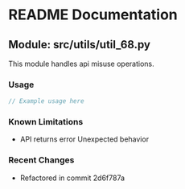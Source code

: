 # README Documentation

## Module: src/utils/util_68.py

This module handles api misuse operations.

### Usage

```java
// Example usage here
```

### Known Limitations

- API returns error Unexpected behavior

### Recent Changes

- Refactored in commit 2d6f787a

